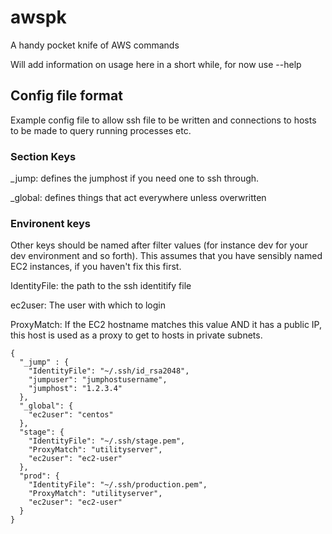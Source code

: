 # awspk
A handy pocket knife of AWS commands

Will add information on usage here in a short while, for now use --help


## Config file format
Example config file to allow ssh file to be written and connections to hosts to be made to query running processes etc.

### Section Keys

_jump: defines the jumphost if you need one to ssh through.

_global: defines things that act everywhere unless overwritten

### Environent keys

Other keys should be named after filter values (for instance dev for your dev environment and so forth).
This assumes that you have sensibly named EC2 instances, if you haven't fix this first.

IdentityFile: the path to the ssh identitify file

ec2user: The user with which to login

ProxyMatch: If the EC2 hostname matches this value AND it has a public IP, this host is used as a proxy to get to hosts in private subnets.




```
{
  "_jump" : {
    "IdentityFile": "~/.ssh/id_rsa2048",
    "jumpuser": "jumphostusername",
    "jumphost": "1.2.3.4"
  },
  "_global": {
    "ec2user": "centos"
  },
  "stage": {
    "IdentityFile": "~/.ssh/stage.pem",
    "ProxyMatch": "utilityserver",
    "ec2user": "ec2-user"
  },
  "prod": {
    "IdentityFile": "~/.ssh/production.pem",
    "ProxyMatch": "utilityserver",
    "ec2user": "ec2-user"
  }
}
```
